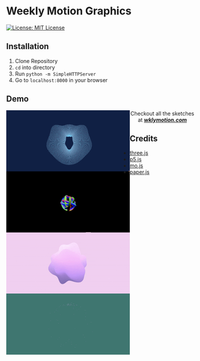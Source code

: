 # Weekly Motion Graphics

[![License: MIT License](https://img.shields.io/github/license/mashape/apistatus.svg)](https://opensource.org/licenses/MIT)

## Installation
1. Clone Repository
2. `cd` into directory
3. Run `python -m SimpleHTTPServer`
4. Go to `localhost:8000` in your browser

## Demo
<div>
<img style="float:left" src="img/demo1.gif?raw=true">
<img style="float:left" src="img/demo2.gif?raw=true">
</div>
<div>
<img style="float:left" src="img/demo4.gif?raw=true">
<img style="float:left" src="img/demo3.gif?raw=true">
</div>
<div style="text-align:center;">Checkout all the sketches at <b><i><a href ="http://wklymotion.com/">wklymotion.com</a></i></b></div>

## Credits
- [three.js](https://p5js.org/)
- [p5.js](https://p5js.org/)
- [mo.js](http://mojs.io/)
- [paper.js](http://paperjs.org/)